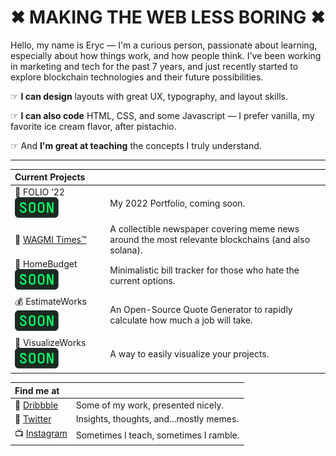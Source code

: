 # ✖︎ MAKING THE WEB LESS BORING ✖︎

Hello, my name is Eryc — I'm a curious person, passionate about learning, especially about how things work, and how people think. I've been working in marketing and tech for the past 7 years, and just recently started to explore blockchain technologies and their future possibilities.

☞ **I can design** layouts with great UX, typography, and layout skills. 

☞ **I can also code** HTML, CSS, and some Javascript — I prefer vanilla, my favorite ice cream flavor, after pistachio. 

☞ And **I'm great at teaching** the concepts I truly understand.

---

| Current Projects |      |
|:-----------------------|:------------------------|
|📼 FOLIO ‘22 ![Coming Soon](https://github.com/pixelsbyeryc/pixelsbyeryc/blob/main/soon.svg) | My 2022 Portfolio, coming soon. |
|📰 [WAGMI Times™](http://mirror.xyz/wagmitimes.eth) | A collectible newspaper covering meme news around the most relevante blockchains (and also solana).|
|🏡 HomeBudget ![Coming Soon](https://github.com/pixelsbyeryc/pixelsbyeryc/blob/main/soon.svg) | Minimalistic bill tracker for those who hate the current options.|
|💰 EstimateWorks ![Coming Soon](https://github.com/pixelsbyeryc/pixelsbyeryc/blob/main/soon.svg) | An Open-Source Quote Generator to rapidly calculate how much a job will take.|
|📂 VisualizeWorks ![Coming Soon](https://github.com/pixelsbyeryc/pixelsbyeryc/blob/main/soon.svg) | A way to easily visualize your projects.|

| Find me at |     |
|:----|:----|
💾 [Dribbble](https://dribbble.com/pixelsbyeryc) | Some of my work, presented nicely.
💬 [Twitter](https://twitter.com/pixelsbyeryc) | Insights, thoughts, and...mostly memes.
📺 [Instagram](https://instagram.com/pixelsbyeryc) | Sometimes I teach, sometimes I ramble.
